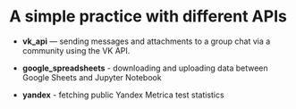 ﻿# A simple practice with different APIs

* **vk_api** — sending messages and attachments to a group chat via a community using the VK API.

* **google_spreadsheets** - downloading and uploading data between Google Sheets and Jupyter Notebook

* **yandex** - fetching public Yandex Metrica test statistics